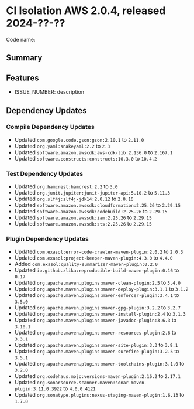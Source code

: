 # CI Isolation AWS 2.0.4, released 2024-??-??

Code name:

## Summary

## Features

* ISSUE_NUMBER: description

## Dependency Updates

### Compile Dependency Updates

* Updated `com.google.code.gson:gson:2.10.1` to `2.11.0`
* Updated `org.yaml:snakeyaml:2.2` to `2.3`
* Updated `software.amazon.awscdk:aws-cdk-lib:2.136.0` to `2.167.1`
* Updated `software.constructs:constructs:10.3.0` to `10.4.2`

### Test Dependency Updates

* Updated `org.hamcrest:hamcrest:2.2` to `3.0`
* Updated `org.junit.jupiter:junit-jupiter-api:5.10.2` to `5.11.3`
* Updated `org.slf4j:slf4j-jdk14:2.0.12` to `2.0.16`
* Updated `software.amazon.awssdk:cloudformation:2.25.26` to `2.29.15`
* Updated `software.amazon.awssdk:codebuild:2.25.26` to `2.29.15`
* Updated `software.amazon.awssdk:iam:2.25.26` to `2.29.15`
* Updated `software.amazon.awssdk:sts:2.25.26` to `2.29.15`

### Plugin Dependency Updates

* Updated `com.exasol:error-code-crawler-maven-plugin:2.0.2` to `2.0.3`
* Updated `com.exasol:project-keeper-maven-plugin:4.3.0` to `4.4.0`
* Added `com.exasol:quality-summarizer-maven-plugin:0.2.0`
* Updated `io.github.zlika:reproducible-build-maven-plugin:0.16` to `0.17`
* Updated `org.apache.maven.plugins:maven-clean-plugin:2.5` to `3.4.0`
* Updated `org.apache.maven.plugins:maven-deploy-plugin:3.1.1` to `3.1.2`
* Updated `org.apache.maven.plugins:maven-enforcer-plugin:3.4.1` to `3.5.0`
* Updated `org.apache.maven.plugins:maven-gpg-plugin:3.2.2` to `3.2.7`
* Updated `org.apache.maven.plugins:maven-install-plugin:2.4` to `3.1.3`
* Updated `org.apache.maven.plugins:maven-javadoc-plugin:3.6.3` to `3.10.1`
* Updated `org.apache.maven.plugins:maven-resources-plugin:2.6` to `3.3.1`
* Updated `org.apache.maven.plugins:maven-site-plugin:3.3` to `3.9.1`
* Updated `org.apache.maven.plugins:maven-surefire-plugin:3.2.5` to `3.5.1`
* Updated `org.apache.maven.plugins:maven-toolchains-plugin:3.1.0` to `3.2.0`
* Updated `org.codehaus.mojo:versions-maven-plugin:2.16.2` to `2.17.1`
* Updated `org.sonarsource.scanner.maven:sonar-maven-plugin:3.11.0.3922` to `4.0.0.4121`
* Updated `org.sonatype.plugins:nexus-staging-maven-plugin:1.6.13` to `1.7.0`
